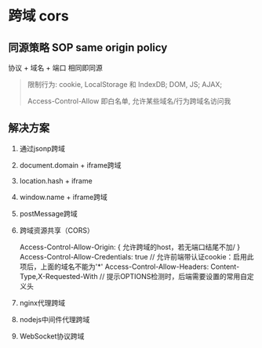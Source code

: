 # 跨域 cors

## 同源策略 SOP same origin policy

协议 + 域名 + 端口 相同即同源

> 限制行为: cookie, LocalStorage 和 IndexDB; DOM, JS; AJAX;
>
> Access-Control-Allow 即白名单, 允许某些域名/行为跨域名访问我

## 解决方案

1. 通过jsonp跨域
2. document.domain + iframe跨域
3. location.hash + iframe
4. window.name + iframe跨域
5. postMessage跨域
6. 跨域资源共享（CORS）

    Access-Control-Allow-Origin: { 允许跨域的host，若无端口结尾不加/ }
    Access-Control-Allow-Credentials: true // 允许前端带认证cookie：启用此项后，上面的域名不能为'*'
    Access-Control-Allow-Headers: Content-Type,X-Requested-With // 提示OPTIONS检测时，后端需要设置的常用自定义头

7. nginx代理跨域
8. nodejs中间件代理跨域
9. WebSocket协议跨域
